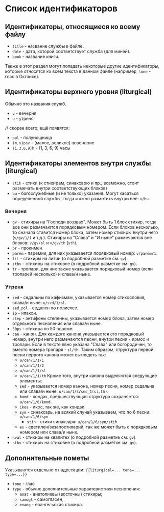 # Список идентификаторов

## Идентификаторы, относящиеся ко всему файлу

* `title` - название службы в файле. 
* `date` - дата, которой соответствует служба (для миней).
* `book` - название книги.

Также в этот раздел могут попадать некоторые другие идентификаторы, которые относятся ко всем текста в данном файле (например, `tone` - глас в Октоихе).

## Идентификаторы верхнего уровня (liturgical)

Обычно это названия служб.

* `v` - вечерня
* `u` - утреня

// скорее всего, ещё появятся:

* `pol` - полунощница
* `(m,v)pov` - (малое, великое) повечерие
* `(1,3,6,9)h` - (1, 3, 6, 9) часы


## Идентификаторы элементов внутри службы (liturgical)

* `stih` - стихи (к стихирам, синаксарю и пр., возможно, стоит размечать внутри соответствующих блоков)
* `bu` - богослужебные (и не только) указания. Могут касаться определенной службы, тогда можно разметить внутри неё: `v/bu`.

### Вечерня

* `gv` - стихиры на "Господи воззвах". Может быть 1 блок стихир, тогда все они размечаются порядковым номером. Если блоков несколько, то сначала ставится номер блока, затем номер стихиры внутри него (`v/gv/1/1` и т.д.). Стихиры на "Слава" и "И ныне" размечаются вне блоков: `v/gv/sl` и `v/gv/th` (`sth`).
* `pr` - прокимен.
* `parem` - паремии, для них указывается порядковый номер: `v/parem/1`.
* `lit` - стихиры на литии (о подробной разметке см. `gv`).
* `sthv` - стихиры на стиховне (о подробной разметке см. `gv`).
* `tr` - тропари, для них также указывается порядковый номер (если тропарей несколько) и слава/и ныне.

### Утреня

* `sed` - седальны по кафизмам, указывается номер стихословия, слава/и ныне: `u/sed/1/sl`.
* `sed_pol` - седален по полиелее.
* `ip` - ипакои.
* `step` - антифоны степенны, указывается номер блока, затем номер отдельного песнопения или слава/и ныне.
* `50ps` - стихира по 50 псалме.
* `can` - канон. Для каждого канона указывается его порядковый номер, внутри него размечаются песни, внутри песни - ирмос и тропари. Если в тексте явно указана "Слава" или богородичен, то вместо номера тропаря - `sl/th`. Таким образом, структура первой песни первого канона может выглядеть так:
  * `u/can/1/1/1`
  * `u/can/1/1/2`
  * `u/can/1/1/sl`
  * `u/can/1/1/th`
Кроме того, внутри канона выделяются следующие элементы:
  * `sed` - указывается номер канона, номер песни, номер седальна или слава/и ныне: `u/can/1/3/sed_1(sl,th)`.
  * `kond` - кондак, предшествующая структура сохраняется: `u/can/1/6/kond`.
  * `ikos` - икос, так же, как кондак.
  * `syn` - синаксарь, на всякий случай указываем, что по 6 песни: `u/can/1/6/syn`
    * `stih` - стихи синаксаря: `u/can/1/6/syn/stih`
  * `ex` - светилен/экзапостиларий, так же может быть с порядковым номером или слава/и ныне.
* `hval` - стихиры на хвалитех (о подробной разметке см. `gv`).
* `sthv` - стихиры на стиховне (о подробной разметке см. `gv`).

## Дополнительные пометы

Указываются отдельно от адресации: `{{liturgical=... tone=... type=...}}`

* `tone` - глас
* `type` - обычно дополнительные характеристики песнопения:
  * `anat` - анатолиевы (восточны) стихиры;
  * `samogl` - самогласен;
  * `evang` - евангельская стихира.

